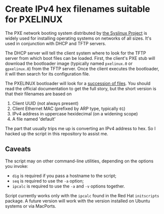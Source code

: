# Create IPv4 hex filenames suitable for PXELINUX

The PXE network booting system distributed by [the Syslinux Project](http://syslinux.zytor.com/wiki/index.php/The_Syslinux_Project) is widely used for installing operating systems on networks of all sizes. It's used in conjunction with DHCP and TFTP servers.

The DHCP server will tell the client system where to look for the TFTP server from which boot files can be loaded. First, the client's PXE stub will download the bootloader image (typically named `pxelinux.0` or `gpxelinux.0`) from the TFTP server. Once the client executes the bootloader, it will then search for its configuration file.

The PXELINUX bootloader will look for a [succession of files](http://www.syslinux.org/wiki/index.php?title=PXELINUX#Configuration). You should read the official documentation to get the full story, but the short version is that their filenames are based on

1. Client UUID (not always present)
1. Client Ethernet MAC (prefixed by ARP type, typically `01`)
1. IPv4 address in uppercase hexidecimal (on a widening scope)
1. A file named 'default'

The part that usually trips me up is converting an IPv4 address to hex. So I hacked up the script in this repository to assist me.

## Caveats

The script may on other command-line utilities, depending on the options you invoke:

* `dig` is required if you pass a hostname to the script;
* `seq` is required to use the `-a` option;
* `ipcalc` is required to use the `-a` and `-v` options together.

Script currently works only with the `ipcalc` found in the Red Hat `initscripts` package. A future version will work with the version installed on Ubuntu systems or via MacPorts.

<!-- vim: set filetype=markdown: -->

